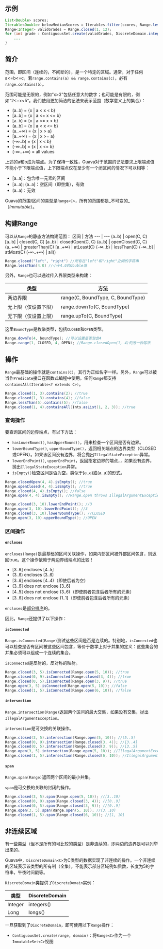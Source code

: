 ## 示例
```java
List<Double> scores;
Iterable<Double> belowMedianScores = Iterables.filter(scores, Range.lessThan(median));
Range<Integer> validGrades = Range.closed(1, 12);
for (int grade : ContiguousSet.create(validGrades, DiscreteDomain.integers()) {
	...
}
```

## 简介
范围，即区间（连续的，不间断的），是一个特定的区域。通常，对于任何a<=b<=c，若`range.contains(a) && range.contains(c)`，必有`range.contains(b)`。

范围可能是无限的，例如“x>3”包括任意大的数字；也可能是有限的，例如“2<=x<5”。我们使用更加简洁的记法来表示范围（数学意义上的集合）：

- (a..b) = {x | a < x < b}
- [a..b] = {x | a <= x <= b}
- [a..b) = {x | a <= x < b}
- (a..b] = {x | a < x <= b}
- (a..+∞) = {x | x > a}
- [a..+∞) = {x | x >= a}
- (-∞..b) = {x | x < b}
- (-∞..b] = {x | x <= b}
- (-∞..+∞) = all values

上述的a和b成为端点。为了保持一致性，Guava对于范围的记法要求上限端点值不能小于下限端点值，上下限端点仅在至少有一个闭区间的情况下可以相等：

- [a..a]：包含唯一元素的区间
- [a..a); (a..a]：空区间（即空集），有效
- (a..a)：无效

Guava的范围/区间的类型是`Range<C>`，所有的范围都是_不可变的_（_Immutable_）。

## 构建Range
可以从`Range`的静态方法构建范围：
区间 | 方法
--- | ---
(a..b) | open(C, C)
[a..b] | closed(C, C)
[a..b) | closedOpen(C, C)
(a..b] | openClosed(C, C)
(a..+∞) | greaterThan(C)
[a..+∞) | atLeast(C)
(-∞..b) | lessThan(C)
(-∞..b] | atMost(C)
(-∞..+∞) | all()

```java
Range.closed("left", "right") //所有在"left"和"right"之间的字符串
Range.lessThan(4.0) //小于4.0的double值
```

另外，`Range`也可以通过传入界限类型来构建：

类型 | 方法
--- | ---
两边界限 | range(C, BoundType, C, BoundType)
无上限（仅设置下限） | range.downTo(C, BoundType)
无下限（仅设置上限） | range.upTo(C, BoundType)

这里`BoundType`是枚举类型，包括`CLOSED`和`OPEN`类型。

```java
Range.downTo(4, boundType); //可以设置是否包含4
Range.range(1, CLOSED, 4, OPEN); //Range.closedOpen(1, 4)的另一种写法
```

## 操作
`Range`最基础的操作就是`contains(C)`，其行为正如名字一样。另外，`Range`可以被当作`Predicate`接口在函数式编程中使用。任何`Range`都支持`containsAll(Iterable<? extends C>)`。

```java
Range.closed(1, 3).contains(2); //true
Range.closed(1, 3).contains(4); //false
Range.lessThan(5).contains(5); //false
Range.closed(1, 4).containsAll(Ints.asList(1, 2, 3)); //true
```

### 查询操作
要查询区间的边界端点，有以下方法：

- `hasLowerBound()`, `hasUpperBound()`，用来检查一个区间是否有边界。
- `lowerBoundType()`, `upperBoundType()`，返回相关端点的边界类型（CLOSED或OPEN）。如果该区间没有边界，将会抛出`IllegalStateException`异常。
- `lowerEndPoint()`, `upperEndPoint`，返回指定边界的端点，，如果没有边界，抛出`IllegalStateException`异常。
- `isEmpty()`检查区间是否为空，类似于[a..a)或(a..a]的形式。

```java
Range.closedOpen(4, 4).isEmpty(); //true
Range.openClosed(4, 4).isEmpty(); //true
Range.closed(4, 4).isEmpty(); //false
Range.open(4, 4).isEmpty(); //Range.open throws IllegalArgumentException

Range.closed(3, 10).lowerEndPoint(); //3
Range.open(3, 10).lowerEndPoint(); //3
Range.closed(3, 10).lowerBoundType(); //CLOSED
Range.open(3, 10).upperBoundType(); //OPEN
```

### 区间操作
#### `encloses`
`encloses(Range)`是最基础的区间关联操作，如果内部区间被外部区间包含，则返回true。这个操作依赖于两边界线端点的比较！

- [3..6] encloses [4..5]
- (3..6) encloses (3..6)
- [3..6] encloses [4..4)（即使后者为空）
- (3..6] does not enclose [3..6]
- [4..5] does not enclose (3..6)（即使前者包含后者所有的元素）
- [3..6] does not enclose (1..1]（即使前者包含后者所有的元素）

`encloses`是[部分排序](https://code.google.com/p/guava-libraries/wiki/GuavaTermsExplained#partial_ordering)的。

因此，`Range`还提供了以下操作：

#### `isConnected`
`Range.isConnected(Range)`测试这些区间是否是连续的。特别地，`isConnected`也可以检查是否有区间被这些区间包含，等价于数学上对于并集的定义：这些集合的并集必须可以组成一个连续的集合。

`isConnected`是反射的，反对称的映射。

```java
Range.closed(3, 5).isConnected(Range.open(5, 10)); //true
Range.closed(0, 9).isConnected(Range.closed(3, 4)); //true
Range.closed(0, 5).isConnected(Range.open(3, 9)); //true
Range.open(3, 5).isConnected(Range.open(5, 10)); //false
Range.closed(1, 5).isConnected(Range.open(6, 10)); //false
```

#### `intersection`
`Range.intersection(Range)`返回两个区间的最大交集，如果没有交集，抛出`IllegalArgumentException`。

`intersection`是可交换的关联操作。

```java
Range.closed(3, 5).intersection(Range.open(5, 10)); //(5..5]
Range.closed(0, 9).intersection(Range.closed(3, 4)); //[3..4]
Range.closed(0, 5).intersection(Range.closed(3, 9)); //[3..5]
Range.open(3, 5).intersection(Range.open(5, 10)); //IllegalArgumentException
Range.closed(1, 5).intersection(Range.closed(6, 10)); //IllegalArgumentException
```

#### `span`
`Range.span(Range)`返回两个区间的最小并集。

`span`是可交换的关联的封闭的操作。
```java
Range.closed(3, 5).span(Range.open(5, 10)); //[3..10)
Range.closed(0, 9).span(Range.closed(3, 4)); //[0..9]
Range.closed(0, 5).span(Range.closed(3, 9)); //[0..9]
Range.open(3, 5).span(Range.open(5, 10)); //(3..10)
Range.closed(1, 5).span(Range.closed(6, 10)); //[1, 10]
```

## 非连续区域
有一些类型（但不是所有的可比较的类型）是非连续的，即两边的边界是可以列举出来的。

Guava中，`DiscreteDomain<C>`为C类型的数据实现了非连续的操作。一个非连续的区域表示该类型的所有制（全集），不能表示部分区域例如质数，长度为5的字符串，午夜时间戳等。

`DiscreteDomain`类提供了`DiscreteDomain`实例：

类型 | DiscreteDomain
--- | ---
Integer | integers()
Long | longs()

一旦获取到了`DiscreteDomain`，即可使用以下`Range`操作：

- `ContiguousSet.create(range, domain)`：将`Range<C>`作为一个`ImmutableSet<C>`视图
